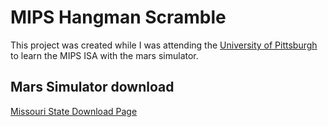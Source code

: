 # MIPS Hangman Scramble
This project was created while I was attending the [University of Pittsburgh](http://www.cs.pitt.edu/) to learn the MIPS ISA with the mars simulator.
## Mars Simulator download
[Missouri State Download Page](http://courses.missouristate.edu/kenvollmar/mars/download.htm)
